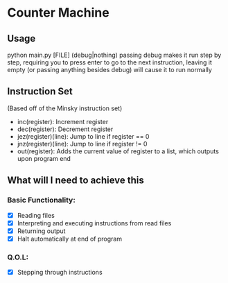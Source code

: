 # Counter Machine

## Usage
python main.py [FILE] (debug|nothing)
passing debug makes it run step by step, requiring you to press enter to go to the next instruction, leaving it empty (or passing anything besides debug) will cause it to run normally

## Instruction Set
(Based off of the Minsky instruction set)
- inc(register): Increment register
- dec(register): Decrement register
- jez(register)(line): Jump to line if register == 0
- jnz(register)(line): Jump to line if register != 0
- out(register): Adds the current value of register to a list, which outputs upon program end

## What will I need to achieve this
### Basic Functionality:
- [X] Reading files
- [X] Interpreting and executing instructions from read files
- [X] Returning output
- [X] Halt automatically at end of program
### Q.O.L:
- [X] Stepping through instructions
